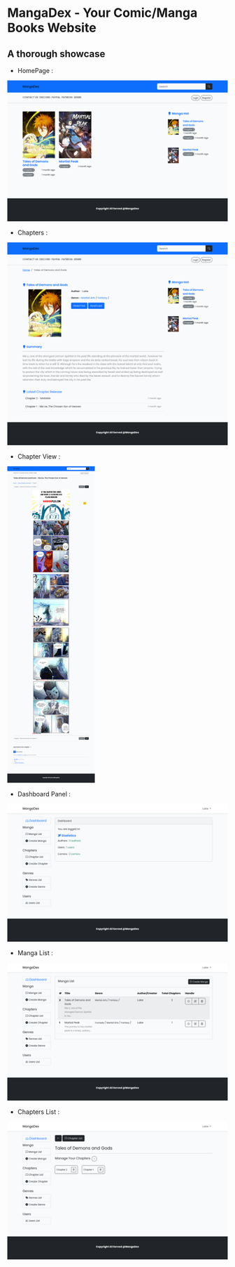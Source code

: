 # MangaDex - Your Comic/Manga Books Website

## A thorough showcase

* HomePage :
<img src="https://github.com/HtetPhone/MangaDex/blob/main/public/img/home_MangaDex.png" alt="Home" width="600"/>
<br>

* Chapters :
<img src="https://github.com/HtetPhone/MangaDex/blob/main/public/img/chapters_MangaDex.png" alt="Chapters" width="600"/>
<br>

* Chapter View :
<img src="https://github.com/HtetPhone/MangaDex/blob/main/public/img/chapter_MangaDex.png" alt="Chapter View" width="200"/>
<br>

* Dashboard Panel :
<img src="https://github.com/HtetPhone/MangaDex/blob/main/public/img/dashboard_MangaDex.png" alt="Dashboard" width="600"/>
<br>

* Manga List :
<img src="https://github.com/HtetPhone/MangaDex/blob/main/public/img/mangaList_MangaDex.png" alt="Chapters" width="600"/>
<br>

* Chapters List :
<img src="https://github.com/HtetPhone/MangaDex/blob/main/public/img/chapterList_MangaDex.png" alt="Chapters" width="600"/>
<br>
